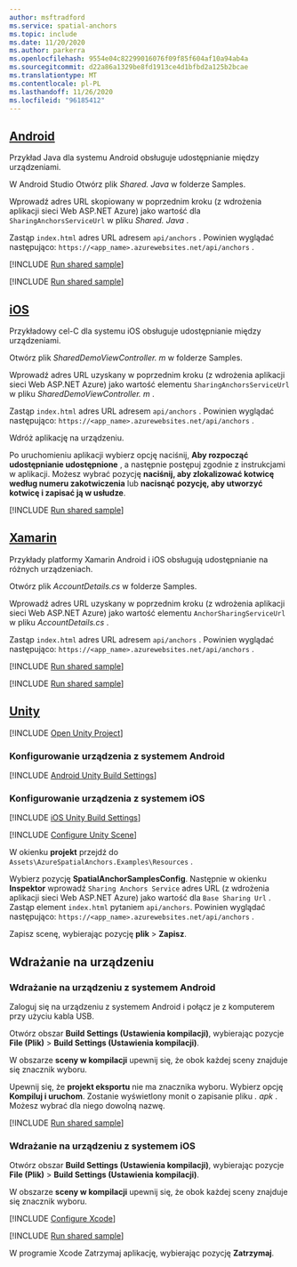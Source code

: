 ```yaml
---
author: msftradford
ms.service: spatial-anchors
ms.topic: include
ms.date: 11/20/2020
ms.author: parkerra
ms.openlocfilehash: 9554e04c82299016076f09f85f604af10a94ab4a
ms.sourcegitcommit: d22a86a1329be8fd1913ce4d1bfbd2a125b2bcae
ms.translationtype: MT
ms.contentlocale: pl-PL
ms.lasthandoff: 11/26/2020
ms.locfileid: "96185412"
---
```

## <a name="android"></a>[Android](#tab/Android)

Przykład Java dla systemu Android obsługuje udostępnianie między urządzeniami.

W Android Studio Otwórz plik *Shared. Java* w folderze Samples. 

Wprowadź adres URL skopiowany w poprzednim kroku (z wdrożenia aplikacji sieci Web ASP.NET Azure) jako wartość dla `SharingAnchorsServiceUrl` w pliku *Shared. Java* . 

Zastąp `index.html` adres URL adresem `api/anchors` . Powinien wyglądać następująco: `https://<app_name>.azurewebsites.net/api/anchors` .

[!INCLUDE [Run shared sample](spatial-anchors-deploy-sample.md)]

[!INCLUDE [Run shared sample](spatial-anchors-run-sample.md)]

## <a name="ios"></a>[iOS](#tab/iOS)

Przykładowy cel-C dla systemu iOS obsługuje udostępnianie między urządzeniami.

Otwórz plik *SharedDemoViewController. m* w folderze Samples. 

Wprowadź adres URL uzyskany w poprzednim kroku (z wdrożenia aplikacji sieci Web ASP.NET Azure) jako wartość elementu `SharingAnchorsServiceUrl` w pliku *SharedDemoViewController. m* . 

Zastąp `index.html` adres URL adresem `api/anchors` . Powinien wyglądać następująco: `https://<app_name>.azurewebsites.net/api/anchors` .

Wdróż aplikację na urządzeniu. 

Po uruchomieniu aplikacji wybierz opcję naciśnij, **Aby rozpocząć udostępnianie udostępnione** , a następnie postępuj zgodnie z instrukcjami w aplikacji. Możesz wybrać pozycję **naciśnij, aby zlokalizować kotwicę według numeru zakotwiczenia** lub **nacisnąć pozycję, aby utworzyć kotwicę i zapisać ją w usłudze**.

[!INCLUDE [Run shared sample](spatial-anchors-run-sample.md)]

## <a name="xamarin"></a>[Xamarin](#tab/Xamarin)

Przykłady platformy Xamarin Android i iOS obsługują udostępnianie na różnych urządzeniach.

Otwórz plik *AccountDetails.cs* w folderze Samples. 

Wprowadź adres URL uzyskany w poprzednim kroku (z wdrożenia aplikacji sieci Web ASP.NET Azure) jako wartość elementu `AnchorSharingServiceUrl` w pliku *AccountDetails.cs* . 

Zastąp `index.html` adres URL adresem `api/anchors` . Powinien wyglądać następująco: `https://<app_name>.azurewebsites.net/api/anchors` .

[!INCLUDE [Run shared sample](spatial-anchors-deploy-sample.md)]

[!INCLUDE [Run shared sample](spatial-anchors-run-sample.md)]

## <a name="unity"></a>[Unity](#tab/Unity)

[!INCLUDE [Open Unity Project](spatial-anchors-open-unity-project.md)]

### <a name="set-up-an-android-device"></a>Konfigurowanie urządzenia z systemem Android

[!INCLUDE [Android Unity Build Settings](spatial-anchors-unity-android-build-settings.md)]

### <a name="set-up-an-ios-device"></a>Konfigurowanie urządzenia z systemem iOS

[!INCLUDE [iOS Unity Build Settings](spatial-anchors-unity-ios-build-settings.md)]

[!INCLUDE [Configure Unity Scene](spatial-anchors-unity-configure-scene.md)]

W okienku **projekt** przejdź do `Assets\AzureSpatialAnchors.Examples\Resources` . 

Wybierz pozycję **SpatialAnchorSamplesConfig**. Następnie w okienku **Inspektor** wprowadź `Sharing Anchors Service` adres URL (z wdrożenia aplikacji sieci Web ASP.NET Azure) jako wartość dla `Base Sharing Url` . Zastąp element `index.html` pytaniem `api/anchors`. Powinien wyglądać następująco: `https://<app_name>.azurewebsites.net/api/anchors` .

Zapisz scenę, wybierając pozycję **plik**  >  **Zapisz**.

## <a name="deploy-to-your-device"></a>Wdrażanie na urządzeniu

### <a name="deploy-to-an-android-device"></a>Wdrażanie na urządzeniu z systemem Android

Zaloguj się na urządzeniu z systemem Android i połącz je z komputerem przy użyciu kabla USB.

Otwórz obszar **Build Settings (Ustawienia kompilacji)**, wybierając pozycje **File (Plik)** > **Build Settings (Ustawienia kompilacji)**.

W obszarze **sceny w kompilacji** upewnij się, że obok każdej sceny znajduje się znacznik wyboru.

Upewnij się, że **projekt eksportu** nie ma znacznika wyboru. Wybierz opcję **Kompiluj i uruchom**. Zostanie wyświetlony monit o zapisanie pliku *. apk* . Możesz wybrać dla niego dowolną nazwę.

[!INCLUDE [Run shared sample](spatial-anchors-run-sample.md)]

### <a name="deploy-to-an-ios-device"></a>Wdrażanie na urządzeniu z systemem iOS

Otwórz obszar **Build Settings (Ustawienia kompilacji)**, wybierając pozycje **File (Plik)** > **Build Settings (Ustawienia kompilacji)**.

W obszarze **sceny w kompilacji** upewnij się, że obok każdej sceny znajduje się znacznik wyboru.

[!INCLUDE [Configure Xcode](spatial-anchors-unity-ios-xcode.md)]

[!INCLUDE [Run shared sample](spatial-anchors-run-sample.md)]

W programie Xcode Zatrzymaj aplikację, wybierając pozycję **Zatrzymaj**.
